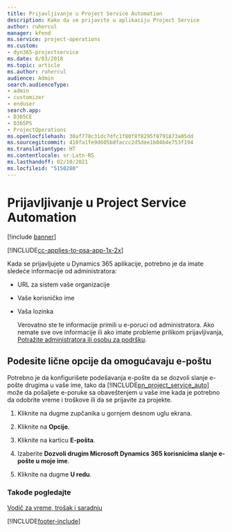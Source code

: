 ```yaml
---
title: Prijavljivanje u Project Service Automation
description: Kako da se prijavite u aplikaciju Project Service
author: ruhercul
manager: kfend
ms.service: project-operations
ms.custom:
- dyn365-projectservice
ms.date: 8/03/2018
ms.topic: article
ms.author: ruhercul
audience: Admin
search.audienceType:
- admin
- customizer
- enduser
search.app:
- D365CE
- D365PS
- ProjectOperations
ms.openlocfilehash: 30af778c31dc7dfc1f80f8f8295f8791873a05dd
ms.sourcegitcommit: 418fa1fe9d605b8faccc2d5dee1b04b4e753f194
ms.translationtype: HT
ms.contentlocale: sr-Latn-RS
ms.lasthandoff: 02/10/2021
ms.locfileid: "5150280"
---
```

# <a name="sign-in-to-project-service-automation"></a>Prijavljivanje u Project Service Automation

[!include [banner](../includes/psa-now-project-operations.md)]

[!INCLUDE[cc-applies-to-psa-app-1x-2x](../includes/cc-applies-to-psa-app-1x-2x.md)]

Kada se prijavljujete u Dynamics 365 aplikacije, potrebno je da imate sledeće informacije od administratora:  
  
- URL za sistem vaše organizacije  
  
- Vaše korisničko ime  
  
- Vaša lozinka  
  
  Verovatno ste te informacije primili u e-poruci od administratora. Ako nemate sve ove informacije ili ako imate probleme prilikom prijavljivanja, [Potražite administratora ili osobu za podršku](https://docs.microsoft.com/dynamics365/customerengagement/on-premises/basics/find-administrator-support).  
  
## <a name="set-your-personal-options-to-allow-email"></a>Podesite lične opcije da omogućavaju e-poštu  
 Potrebno je da konfigurišete podešavanja e-pošte da se dozvoli slanje e-pošte drugima u vaše ime, tako da [!INCLUDE[pn_project_service_auto](../includes/pn-project-service-auto.md)] može da pošaljete e-poruke sa obaveštenjem u vaše ime kada je potrebno da odobrite vreme i troškove ili da se prijavite za projekte.  
  
1.  Kliknite na dugme zupčanika u gornjem desnom uglu ekrana.  
  
2.  Kliknite na **Opcije**.  
  
3.  Kliknite na karticu **E-pošta**.  
  
4.  Izaberite **Dozvoli drugim Microsoft Dynamics 365 korisnicima slanje e-pošte u moje ime**.  
  
5.  Kliknite na dugme **U redu**.  
  
### <a name="see-also"></a>Takođe pogledajte  
 [Vodič za vreme, trošak i saradnju](../psa/time-expense-collaboration-guide.md)


[!INCLUDE[footer-include](../includes/footer-banner.md)]